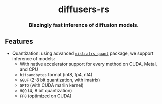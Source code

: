 <a name="top"></a>
<h1 align="center">
  diffusers-rs
</h1>

<h3 align="center">
Blazingly fast inference of diffusion models.
</h3>

## Features
- Quantization: using advanced [`mistralrs_quant`](https://github.com/EricLBuehler/mistral.rs/tree/master/mistralrs-quant) package, we support inference of models:
  - With native accelerator support for every method on CUDA, Metal, and CPU
  - `bitsandbytes` format (int8, fp4, nf4)
  - `GGUF` (2-8 bit quantization, with imatrix)
  - `GPTQ` (with CUDA marlin kernel)
  - `HQQ` (4, 8 bit quantization)
  - `FP8` (optimized on CUDA)